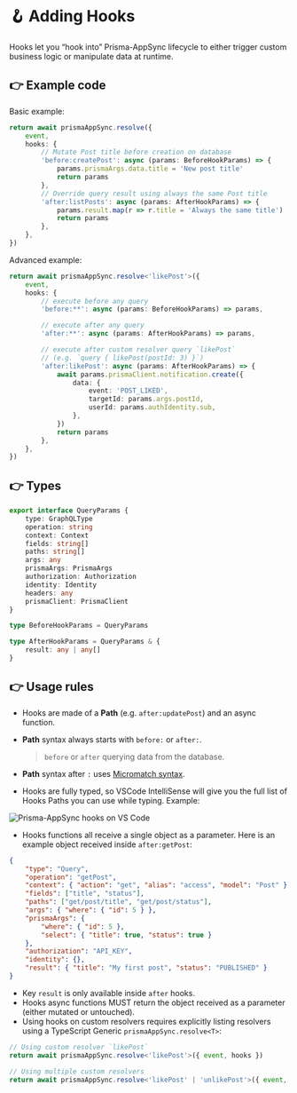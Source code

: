 # 🪝 Adding Hooks

Hooks let you “hook into” Prisma-AppSync lifecycle to either trigger custom business logic or manipulate data at runtime.

## 👉 Example code

Basic example:

```ts
return await prismaAppSync.resolve({
    event,
    hooks: {
        // Mutate Post title before creation on database
        'before:createPost': async (params: BeforeHookParams) => {
            params.prismaArgs.data.title = 'New post title'
            return params
        },
        // Override query result using always the same Post title
        'after:listPosts': async (params: AfterHookParams) => {
            params.result.map(r => r.title = 'Always the same title')
            return params
        },
    },
})
```

Advanced example:

```ts
return await prismaAppSync.resolve<'likePost'>({
    event,
    hooks: {
        // execute before any query
        'before:**': async (params: BeforeHookParams) => params,

        // execute after any query
        'after:**': async (params: AfterHookParams) => params,

        // execute after custom resolver query `likePost`
        // (e.g. `query { likePost(postId: 3) }`)
        'after:likePost': async (params: AfterHookParams) => {
            await params.prismaClient.notification.create({
                data: {
                    event: 'POST_LIKED',
                    targetId: params.args.postId,
                    userId: params.authIdentity.sub,
                },
            })
            return params
        },
    },
})
```

## 👉 Types

```ts
export interface QueryParams {
    type: GraphQLType
    operation: string
    context: Context
    fields: string[]
    paths: string[]
    args: any
    prismaArgs: PrismaArgs
    authorization: Authorization
    identity: Identity
    headers: any
    prismaClient: PrismaClient
}

type BeforeHookParams = QueryParams

type AfterHookParams = QueryParams & {
    result: any | any[]
}
```

## 👉 Usage rules

- Hooks are made of a **Path** (e.g. `after:updatePost`) and an async function.
- **Path** syntax always starts with `before:` or `after:`.

    > `before` or `after` querying data from the database.

- **Path** syntax after `:` uses [Micromatch syntax](https://github.com/micromatch/micromatch).
- Hooks are fully typed, so VSCode IntelliSense will give you the full list of Hooks Paths you can use while typing. Example:

![Prisma-AppSync hooks on VS Code](/guides/hooks-autocompletion.png)

- Hooks functions all receive a single object as a parameter. Here is an example object received inside `after:getPost`:

```json
{
    "type": "Query",
    "operation": "getPost",
    "context": { "action": "get", "alias": "access", "model": "Post" },
    "fields": ["title", "status"],
    "paths": ["get/post/title", "get/post/status"],
    "args": { "where": { "id": 5 } },
    "prismaArgs": {
        "where": { "id": 5 },
        "select": { "title": true, "status": true }
    },
    "authorization": "API_KEY",
    "identity": {},
    "result": { "title": "My first post", "status": "PUBLISHED" }
}
```

- Key `result` is only available inside `after` hooks.
- Hooks async functions MUST return the object received as a parameter (either mutated or untouched).
- Using hooks on custom resolvers requires explicitly listing resolvers using a TypeScript Generic `prismaAppSync.resolve<T>`:

```ts
// Using custom resolver `likePost`
return await prismaAppSync.resolve<'likePost'>({ event, hooks })

// Using multiple custom resolvers
return await prismaAppSync.resolve<'likePost' | 'unlikePost'>({ event, hooks })
```
